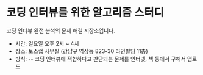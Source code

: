 # 코딩 인터뷰를 위한 알고리즘 스터디
코딩 인터뷰 완전 분석의 문제 해결 저장소입니다.

- 시간: 일요일 오후 2시 ~ 4시
- 장소: 토스랩 사무실 (강남구 역삼동 823-30 라인빌딩 11층)
- 방식:
-- 코딩 인터뷰에 적합하다고 판단되는 문제를 인터넷, 책 등에서 구해서 업로드

